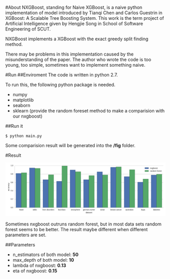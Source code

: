 #About
NXGBoost, standing for Naive XGBoost, is a naive python implementation of model introduced by Tianqi Chen and Carlos Guestrin in XGBoost: A Scalable Tree Boosting System. This work is the term project of Artificial Intelligence given by Hengjie Song in School of Software Engineering of SCUT.

NXGBoost implements a XGBoost with the exact greedy split finding method.

There may be problems in this implementation caused by the misunderstanding of the paper. The author who wrote the code is too young, too simple, sometimes want to implement something naive.

#Run
##Enviroment
The code is written in python 2.7.

To run this, the following python package is needed.

- numpy 
- matplotlib
- seaborn 
- sklearn (provide the random foreset method to make a comparision with our nxgboost)

##Run it

```
$ python main.py
```
Some comparision result will be generated into the **/fig** folder.

#Result

![Result](https://github.com/Enhuiz/nxgboost/blob/master/fig/result.png)

Sometimes nxgboost outruns random forest, but in most data sets random forest seems to be better. The result maybe different when different parameters are set.

##Parameters
- n_estimators of both model:  **50**
- max_depth of both model:     **10**
- lambda of nxgboost:          **0.13**
- eta of nxgboost:             **0.15**